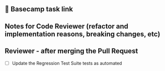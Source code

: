 ## 🔗 Basecamp task link


## Notes for Code Reviewer (refactor and implementation reasons, breaking changes, etc)


## Reviewer - after merging the Pull Request
- [ ]  Update the Regression Test Suite tests as automated
